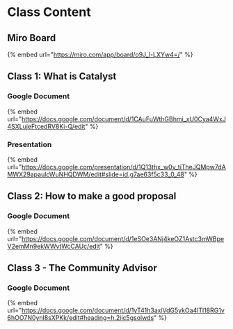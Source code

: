 # Class Content

## Miro Board

{% embed url="https://miro.com/app/board/o9J_l-LXYw4=/" %}



## Class 1: What is Catalyst

### Google Document

{% embed url="https://docs.google.com/document/d/1CAuFuWthGBhmi_xU0Cya4WxJ4SXLujeFtcedRV8Ki-Q/edit" %}

### Presentation

{% embed url="https://docs.google.com/presentation/d/1Q13thx_w0v_tiTheJQMpw7dAMWX29apaulcWuNHQDWM/edit#slide=id.g7ae63f5c33_0_48" %}

## Class 2: How to make a good proposal

### Google Document

{% embed url="https://docs.google.com/document/d/1eSOe3ANj4keOZ1Astc3mWBpeV2emMn9ekWWvtWcCAUc/edit" %}

## Class 3 - The Community Advisor

### Google Document

{% embed url="https://docs.google.com/document/d/1yT41h3axiVdG5ykOa4lTl18RG1v6hOO7N0ynl8sXPKk/edit#heading=h.2iic5gsolwds" %}

